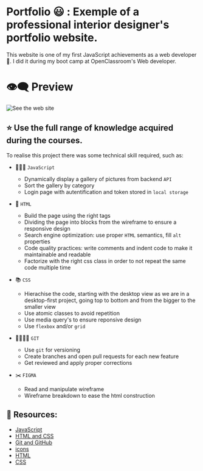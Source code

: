 # Portfolio 😃 : Exemple of a professional interior designer's portfolio website.

This website is one of my first JavaScript achievements as a web developer👏. I did it during my boot camp at OpenClassroom's Web developer.

# 👁️‍🗨️ Preview

![See the web site](https://lighthearted-strudel-c7e715.netlify.app)

## ⭐️ Use the full range of knowledge acquired during the courses.

To realise this project there was some technical skill required, such as:

- 👨🏽‍💻 `JavaScript`

  - Dynamically display a gallery of pictures from backend `API`
  - Sort the gallery by category
  - Login page with autentification and token stored in `local storage`

- 🎯 `HTML`

  - Build the page using the right tags
  - Dividing the page into blocks from the wireframe to ensure a responsive design
  - Search engine optimization: use proper `HTML` semantics, fill `alt` properties
  - Code quality practices: write comments and indent code to make it maintainable and readable
  - Factorize with the right css class in order to not repeat the same code multiple time

- 📚 `CSS`

  - Hierachise the code, starting with the desktop view as we are in a desktop-first project, going top to bottom and from the bigger to the smaller view
  - Use atomic classes to avoid repetition
  - Use media query's to ensure reponsive design
  - Use `flexbox` and/or `grid`

- 👨‍👩‍👧‍👧 `GIT`

  - Use `git` for versioning
  - Create branches and open pull requests for each new feature
  - Get reviewed and apply proper corrections

- ✂️ `FIGMA`

  - Read and manipulate wireframe
  - Wireframe breakdown to ease the html construction

## 📓 Resources:

- [JavaScript](https://openclassrooms.com/fr/courses/7697016-creez-des-pages-web-dynamiques-avec-javascript?archived-source=5543061)
- [HTML and CSS](https://openclassrooms.com/fr/courses/1603881-creez-votre-site-web-avec-html5-et-css3)
- [Git and GitHub](https://openclassrooms.com/fr/courses/7162856-gerez-du-code-avec-git-et-github)
- [icons](https://fontawesome.com/docs/web/setup/get-started)
- [HTML](https://developer.mozilla.org/en-US/docs/Web/HTML)
- [CSS](https://developer.mozilla.org/en-US/docs/Web/CSS)
